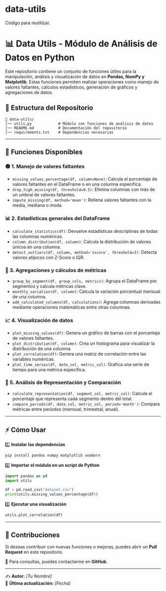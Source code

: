 # data-utils
Código para reutilizar.

# 📊 Data Utils - Módulo de Análisis de Datos en Python

Este repositorio contiene un conjunto de funciones útiles para la manipulación, análisis y visualización de datos en **Pandas, NumPy y Matplotlib**. Estas funciones permiten realizar operaciones como manejo de valores faltantes, cálculos estadísticos, generación de gráficos y agregaciones de datos.

## 📂 **Estructura del Repositorio**

```
📁 data-utils/
│── utils.py            # Módulo con funciones de análisis de datos
│── README.md           # Documentación del repositorio
│── requirements.txt    # Dependencias necesarias
```

---

## 🔧 **Funciones Disponibles**

### 🟢 **1. Manejo de valores faltantes**
- `missing_values_percentage(df, column=None)`: Calcula el porcentaje de valores faltantes en el DataFrame o en una columna específica.
- `drop_high_missing(df, threshold=0.5)`: Elimina columnas con más de un umbral de valores faltantes.
- `impute_missing(df, method='mean')`: Rellena valores faltantes con la media, mediana o moda.

### 📊 **2. Estadísticas generales del DataFrame**
- `calculate_statistics(df)`: Devuelve estadísticas descriptivas de todas las columnas numéricas.
- `column_distribution(df, column)`: Calcula la distribución de valores únicos en una columna.
- `detect_outliers(df, column, method='zscore', threshold=3)`: Detecta valores atípicos con Z-Score o IQR.

### 🔄 **3. Agregaciones y cálculos de métricas**
- `group_by_segment(df, group_cols, metrics)`: Agrupa el DataFrame por segmentos y calcula métricas clave.
- `monthly_variation(df, column)`: Calcula la variación porcentual mensual de una columna.
- `add_calculated_columns(df, calculations)`: Agrega columnas derivadas mediante operaciones matemáticas entre otras columnas.

### 📈 **4. Visualización de datos**
- `plot_missing_values(df)`: Genera un gráfico de barras con el porcentaje de valores faltantes.
- `plot_distribution(df, column)`: Crea un histograma para visualizar la distribución de una columna.
- `plot_correlation(df)`: Genera una matriz de correlación entre las variables numéricas.
- `plot_time_series(df, date_col, metric_col)`: Grafica una serie de tiempo para una métrica específica.

### 📌 **5. Análisis de Representación y Comparación**
- `calculate_representation(df, segment_col, metric_col)`: Calcula el porcentaje que representa cada segmento dentro del total.
- `compare_periods(df, date_col, metric_col, period='month')`: Compara métricas entre períodos (mensual, trimestral, anual).

---

## ⚡ **Cómo Usar**

1️⃣ **Instalar las dependencias**
```bash
pip install pandas numpy matplotlib seaborn
```

2️⃣ **Importar el módulo en un script de Python**
```python
import pandas as pd
import utils

df = pd.read_csv("dataset.csv")
print(utils.missing_values_percentage(df))
```

3️⃣ **Ejecutar una visualización**
```python
utils.plot_correlation(df)
```

---

## 🚀 **Contribuciones**
Si deseas contribuir con nuevas funciones o mejoras, puedes abrir un **Pull Request** en este repositorio.

📩 Para consultas, puedes contactarme en **GitHub**.

---

✍️ **Autor:** _[Tu Nombre]_  
📅 **Última actualización:** _[Fecha]_

